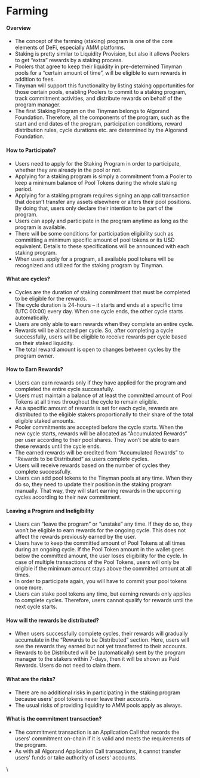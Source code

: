 # Farming

#### Overview <a href="#docs-internal-guid-cc253a8b-7fff-e763-4b36-c841dab7a1c0" id="docs-internal-guid-cc253a8b-7fff-e763-4b36-c841dab7a1c0"></a>

* The concept of the farming (staking) program is one of the core elements of DeFi, especially AMM platforms.
* Staking is pretty similar to Liquidity Provision, but also it allows Poolers to get “extra” rewards by a staking process.
* Poolers that agree to keep their liquidity in pre-determined Tinyman pools for a “certain amount of time”, will be eligible to earn rewards in addition to fees.&#x20;
* Tinyman will support this functionality by listing staking opportunities for those certain pools, enabling Poolers to commit to a staking program, track commitment activities, and distribute rewards on behalf of the program manager.
* The first Staking Program on the Tinyman belongs to Algorand Foundation. Therefore, all the components of the program, such as the start and end dates of the program, participation conditions, reward distribution rules, cycle durations etc. are determined by the Algorand Foundation.

#### How to Participate?&#x20;

* Users need to apply for the Staking Program in order to participate, whether they are already in the pool or not.
* Applying for a staking program is simply a commitment from a Pooler to keep a minimum balance of Pool Tokens during the whole staking period.
* Applying for a staking program requires signing an app call transaction that doesn’t transfer any assets elsewhere or alters their pool positions. By doing that, users only declare their intention to be part of the program.&#x20;
* Users can apply and participate in the program anytime as long as the program is available.&#x20;
* There will be some conditions for participation eligibility such as committing a minimum specific amount of pool tokens or its USD equivalent. Details to these specifications will be announced with each staking program.
* When users apply for a program, all available pool tokens will be recognized and utilized for the staking program by Tinyman.&#x20;

#### What are cycles?

* Cycles are the duration of staking commitment that must be completed to be eligible for the rewards.
* The cycle duration is 24-hours – it starts and ends at a specific time (UTC 00:00) every day. When one cycle ends, the other cycle starts automatically.
* Users are only able to earn rewards when they complete an entire cycle.&#x20;
* Rewards will be allocated per cycle. So, after completing a cycle successfully, users will be eligible to receive rewards per cycle based on their staked liquidity.
* The total reward amount is open to changes between cycles by the program owner.

#### How to Earn Rewards?

* Users can earn rewards only if they have applied for the program and completed the entire cycle successfully.
* Users must maintain a balance of at least the committed amount of Pool Tokens at all times throughout the cycle to remain eligible.
* As a specific amount of rewards is set for each cycle, rewards are distributed to the eligible stakers proportionally to their share of the total eligible staked amounts.
* Pooler commitments are accepted before the cycle starts. When the new cycle starts, rewards will be allocated as “Accumulated Rewards” per user according to their pool shares. They won’t be able to earn these rewards until the cycle ends. &#x20;
* The earned rewards will be credited from “Accumulated Rewards” to “Rewards to be Distributed” as users complete cycles.
* Users will receive rewards based on the number of cycles they complete successfully.&#x20;
* Users can add pool tokens to the Tinyman pools at any time. When they do so, they need to update their position in the staking program manually. That way, they will start earning rewards in the upcoming cycles according to their new commitment.

#### Leaving a Program and Ineligibility&#x20;

* Users can “leave the program” or “unstake” any time. If they do so, they won’t be eligible to earn rewards for the ongoing cycle. This does not affect the rewards previously earned by the user.
* Users have to keep the committed amount of Pool Tokens at all times during an ongoing cycle. If the Pool Token amount in the wallet goes below the committed amount, the user loses eligibility for the cycle. In case of multiple transactions of the Pool Tokens, users will only be eligible if the minimum amount stays above the committed amount at all times.
* In order to participate again, you will have to commit your pool tokens once more.
* Users can stake pool tokens any time, but earning rewards only applies to complete cycles. Therefore, users cannot qualify for rewards until the next cycle starts.&#x20;

#### How will the rewards be distributed?

* When users successfully complete cycles, their rewards will gradually accumulate in the “Rewards to be Distributed” section. Here, users will see the rewards they earned but not yet transferred to their accounts.
* Rewards to be Distributed will be (automatically) sent by the program manager to the stakers within 7-days, then it will be shown as Paid Rewards. Users do not need to claim them.

#### What are the risks? <a href="#docs-internal-guid-d45df23a-7fff-7bd0-e94e-36d8f2749715" id="docs-internal-guid-d45df23a-7fff-7bd0-e94e-36d8f2749715"></a>

* There are no additional risks in participating in the staking program because users' pool tokens never leave their accounts.
* The usual risks of providing liquidity to AMM pools apply as always.

#### What is the commitment transaction?

* The commitment transaction is an Application Call that records the users' commitment on-chain if it is valid and meets the requirements of the program.
* As with all Algorand Application Call transactions, it cannot transfer users' funds or take authority of users' accounts.

\
